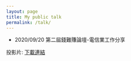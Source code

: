 ```yaml
---
layout: page
title: My public talk
permalink: /talk/
---
```


- 2020/09/20 第二屆錢難賺論壇-電信業工作分享

投影片: [下載連結](https://github.com/LiuYuWei/LiuYuWei.github.io/raw/master/file/20200920_%E7%AC%AC%E4%BA%8C%E5%B1%86%E6%88%90%E5%A4%A7%E9%8C%A2%E9%9B%A3%E8%B3%BA%E8%AB%96%E5%A3%87_%E5%8A%89%E8%82%B2%E7%B6%AD.pdf)
